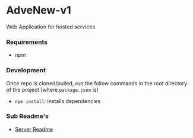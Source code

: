 # AdveNew-v1
Web Application for hosted services

### Requirements
- npm

### Development
Once repo is cloned/pulled, run the follow commands in the root directory of the project (where `package.json` is)
- `npm install`: installs dependencies

### Sub Readme's
- [Server Readme](/server/README.md)
